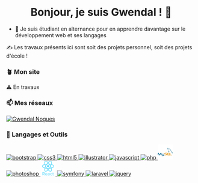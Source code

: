 <h1 align="center"> Bonjour, je suis Gwendal ! 🌻</h1>

- 🌱 Je suis étudiant en alternance pour en apprendre davantage sur le développement web et ses langages

✍️ Les travaux présents ici sont soit des projets personnel, soit des projets d'école !

<h3>🪴 Mon site</h3>
<p>⚠️ En travaux</p>

<h3>📫 Mes réseaux</h3>
  <a href="https://www.linkedin.com/in/gwendal-nogues-1369a3217/" target="_blank"><img align="center"
      src="https://upload.wikimedia.org/wikipedia/commons/thumb/8/81/LinkedIn_icon.svg/2048px-LinkedIn_icon.svg.png"
      alt="Gwendal Nogues" height="40" width="40" /></a>

<h3>📌 Langages et Outils</h3>
<a href="https://getbootstrap.com" rel="noreferrer" target="_blank">
    <img src="https://upload.wikimedia.org/wikipedia/commons/thumb/b/b2/Bootstrap_logo.svg/2560px-Bootstrap_logo.svg.png"
      alt="bootstrap" width="40" height="40" /> 
</a>
<a href="https://www.w3schools.com/css/" target="_blank"
    rel="noreferrer"> <img
      src="https://upload.wikimedia.org/wikipedia/commons/thumb/d/d5/CSS3_logo_and_wordmark.svg/1200px-CSS3_logo_and_wordmark.svg.png" alt="css3"
      width="40" height="40" /> 
</a>
<a href="https://www.w3.org/html/" rel="noreferrer" target="_blank"> <img
      src="https://upload.wikimedia.org/wikipedia/commons/thumb/6/61/HTML5_logo_and_wordmark.svg/2048px-HTML5_logo_and_wordmark.svg.png"
      alt="html5" width="40" height="40" /> 
</a>
<a href="https://www.adobe.com/in/products/illustrator.html" target="_blank"
     rel="noreferrer"> <img
      src="https://cdn.pixabay.com/photo/2021/02/03/12/28/adobe-illustrator-5977785_960_720.png" alt="illustrator" width="40"
      height="40" /> 
</a>
<a href="https://developer.mozilla.org/en-US/docs/Web/JavaScript" target="_blank"
    rel="noreferrer"> <img
      src="https://upload.wikimedia.org/wikipedia/commons/6/6a/JavaScript-logo.png"
      alt="javascript" width="40" height="40" /> 
</a>
<a href="https://www.php.net/docs.php" target="_blank"
    rel="noreferrer"> <img
      src="https://upload.wikimedia.org/wikipedia/commons/thumb/2/27/PHP-logo.svg/2560px-PHP-logo.svg.png"
      alt="php" width="40" height="40" /> 
</a>
<a href="https://www.mysql.com/" rel="noreferrer" target="_blank"> <img
      src="https://raw.githubusercontent.com/devicons/devicon/master/icons/mysql/mysql-original-wordmark.svg"
      alt="mysql" width="40" height="40" /> 
</a>
<a href="https://www.photoshop.com/en" target="_blank"
    rel="noreferrer"> <img
      src="https://upload.wikimedia.org/wikipedia/commons/thumb/a/af/Adobe_Photoshop_CC_icon.svg/512px-Adobe_Photoshop_CC_icon.svg.png" alt="photoshop"
      width="40" height="40" /> 
</a>
<a href="https://reactjs.org/" rel="noreferrer" target="_blank"> <img
      src="https://raw.githubusercontent.com/devicons/devicon/master/icons/react/react-original-wordmark.svg"
      alt="react" width="40" height="40" /> 
</a>
<a href="https://symfony.com/" rel="noreferrer" target="_blank"> <img
      src="https://cdn.worldvectorlogo.com/logos/symfony.svg"
      alt="symfony" width="40" height="40" /> 
</a>
<a href="https://laravel.com/" rel="noreferrer" target="_blank"> <img 
      src="https://upload.wikimedia.org/wikipedia/commons/thumb/9/9a/Laravel.svg/1969px-Laravel.svg.png" 
      alt="laravel" width="40" height="40"/>
</a>
<a href="https://jquery.com/" rel="noreferrer" target="_blank"> <img
      src="https://images.icon-icons.com/2699/PNG/512/jquery_vertical_logo_icon_169489.png"
      alt="jquery" width="40" height="40" /> 
</a>


